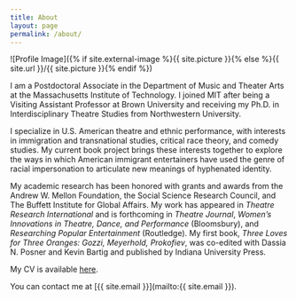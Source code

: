 ```yaml
---
title: About
layout: page
permalink: /about/
---
```


![Profile Image]({% if site.external-image %}{{ site.picture }}{% else %}{{ site.url }}/{{ site.picture }}{% endif %})

I am a Postdoctoral Associate in the Department of Music and Theater Arts at the Massachusetts Institute of Technology. I joined MIT after being a Visiting Assistant Professor at Brown University and receiving my Ph.D. in Interdisciplinary Theatre Studies from Northwestern University.

I specialize in U.S. American theatre and ethnic performance, with interests in immigration and transnational studies, critical race theory, and comedy studies. My current book project brings these interests together to explore the ways in which American immigrant entertainers have used the genre of racial impersonation to articulate new meanings of hyphenated identity.

My academic research has been honored with grants and awards from the Andrew W. Mellon Foundation, the Social Science Research Council, and The Buffett Institute for Global Affairs. My work has appeared in *Theatre Research International* and is forthcoming in *Theatre Journal*, *Women’s Innovations in Theatre, Dance, and Performance* (Bloomsbury), and *Researching Popular Entertainment* (Routledge). My first book, *Three Loves for Three Oranges: Gozzi, Meyerhold, Prokofiev*, was co-edited with Dassia N. Posner and Kevin Bartig and published by Indiana University Press. 

My CV is available [here]({{site.resume-url}}).

You can contact me at [{{ site.email }}](mailto:{{ site.email }}).
